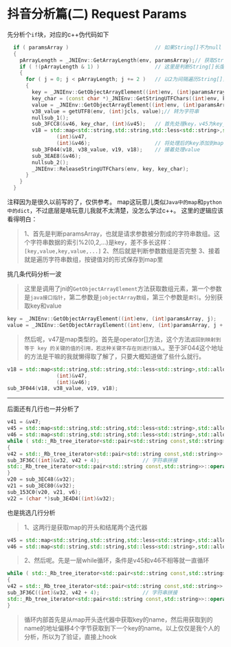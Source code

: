 # 抖音分析篇(二) Request Params


先分析个`if`块，对应的c++伪代码如下
```c++
  if ( paramsArray )                            // 如果String[]不为null
  {
    pArrayLength = _JNIEnv::GetArrayLength(env, paramsArray);// 获取String[]长度
    if ( !(pArrayLength & 1) )                  // 这里是判断String[]长度是不是2的倍数，目的应该是为了判断参数是否完整
    {
      for ( j = 0; j < pArrayLength; j += 2 )   // 以2为间隔遍历String[]，其实就是为了获取key，因为key肯定在前面的，例如：0 2 4 6 8 10 都是key的索引
      {
        key = _JNIEnv::GetObjectArrayElement((int)env, (int)paramsArray, j);// GetObjectArrayElement这个方法是获取array元素，第一个参数是jnienv，参数二是array，参数三是索引
        key_char = (const char *)_JNIEnv::GetStringUTFChars((int)env, key, 0);// 将array元素转为字符串
        value = _JNIEnv::GetObjectArrayElement((int)env, (int)paramsArray, j + 1);// 这个就是获取value了
        v38_value = getUTF8(env, (int)jcls, value);// 转为字符串
        nullsub_1();
        sub_3FCC8(&v46, key_char, (int)&v45);   // 首先处理key，v45为key_char长度
        v18 = std::map<std::string,std::string,std::less<std::string>,std::allocator<std::pair<std::string const,std::string>>>::operator[](
                (int)&v47,
                (int)&v46);                     // 将处理后的key添加到map
        sub_3F044(v18, v38_value, v19, v18);    // 接着处理value
        sub_3EAE8(&v46);
        nullsub_2();
        _JNIEnv::ReleaseStringUTFChars(env, key, key_char);
      }
    }
  }
```
注释因为是很久以前写的了，仅供参考。
map这玩意儿类似`Java中的map`和`python中的dict`，不过底层是啥玩意儿我就不太清楚，没怎么学过c++。
这里的逻辑应该看得明白：
> 1、首先是判断paramsArray，也就是请求参数被分割成的字符串数组。这个字符串数据的索引%2(0,2,...)是key，差不多长这样：`[key,value,key,value,...]`
> 2、然后就是判断参数数组是否完整
> 3、接着就是遍历字符串数组，按键值对的形式保存到map里

挑几条代码分析一波
> 这里是调用了jni的`GetObjectArrayElement`方法获取数组元素，第一个参数是`java接口指针`，第二参数是`jobjectArray数组`，第三个参数是`索引`。分别获取key和value
```c++
key = _JNIEnv::GetObjectArrayElement((int)env, (int)paramsArray, j);
value = _JNIEnv::GetObjectArrayElement((int)env, (int)paramsArray, j + 1);
```
> 然后呢，v47是map类型的。首先是operator[]方法，这个方法`返回到映射到等于 key 的关键的值的引用，若这种关键不存在则进行插入`。至于3F044这个地址的方法是干嘛的我就懒得取了解了，只要大概知道做了些什么就行。
```c++
v18 = std::map<std::string,std::string,std::less<std::string>,std::allocator<std::pair<std::string const,std::string>>>::operator[](
                (int)&v47,
                (int)&v46);
sub_3F044(v18, v38_value, v19, v18);
```
----
后面还有几行也一并分析了
```c++
v41 = &v47;
v45 = std::map<std::string,std::string,std::less<std::string>,std::allocator<std::pair<std::string const,std::string>>>::begin(&v47);// 获取map首个iterate
v46 = std::map<std::string,std::string,std::less<std::string>,std::allocator<std::pair<std::string const,std::string>>>::end(v41);// 获取map最后一个iterate
while ( std::_Rb_tree_iterator<std::pair<std::string const,std::string>>::operator!=(&v45, &v46) )// 如果首尾不相等就一直循环
{
v42 = std::_Rb_tree_iterator<std::pair<std::string const,std::string>>::operator*(&v45);
sub_3F36C((int)&v32, v42 + 4);              // 字符串拼接
std::_Rb_tree_iterator<std::pair<std::string const,std::string>>::operator++(&v45);
}
v20 = sub_3EC48(&v32);
v21 = sub_3EC80(&v32);
sub_153C0(v20, v21, v6);
v22 = (char *)sub_3E4D4((int)&v32);
```
也是挑选几行分析
> 1、这两行是获取map的开头和结尾两个迭代器
```c++
v45 = std::map<std::string,std::string,std::less<std::string>,std::allocator<std::pair<std::string const,std::string>>>::begin(&v47);
v46 = std::map<std::string,std::string,std::less<std::string>,std::allocator<std::pair<std::string const,std::string>>>::end(v41);
```
> 2、然后呢。先是一层while循环，条件是v45和v46不相等就一直循环
```c++
while ( std::_Rb_tree_iterator<std::pair<std::string const,std::string>>::operator!=(&v45, &v46) )// 如果不相等就一直循环
{
v42 = std::_Rb_tree_iterator<std::pair<std::string const,std::string>>::operator*(&v45);
sub_3F36C((int)&v32, v42 + 4);              // 字符串拼接
std::_Rb_tree_iterator<std::pair<std::string const,std::string>>::operator++(&v45);
}
```
> 循环内部首先是从map开头迭代器中获取key的name，然后用获取到的name的地址偏移4个字节获取到下一个key的name。以上仅仅是我个人的分析，所以为了验证，直接上hook


